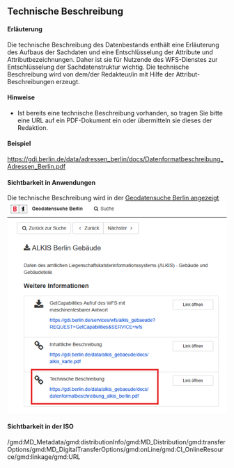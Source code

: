 ## Technische Beschreibung

#### Erläuterung
Die technische Beschreibung des Datenbestands enthält eine Erläuterung des Aufbaus der Sachdaten und eine Entschlüsselung der Attribute und Attributbezeichnungen. Daher ist sie für Nutzende des WFS-Dienstes zur Entschlüsselung der Sachdatenstruktur wichtig. Die technische Beschreibung wird von dem/der Redakteur/in mit Hilfe der Attribut-Beschreibungen erzeugt.

#### Hinweise
* Ist bereits eine technische Beschreibung vorhanden, so tragen Sie bitte eine URL auf ein PDF-Dokument ein oder übermitteln sie dieses der Redaktion.

#### Beispiel
<a href="https://gdi.berlin.de/data/adressen_berlin/docs/Datenformatbeschreibung_Adressen_Berlin.pdf" class="popup" target="_blank">https://gdi.berlin.de/data/adressen_berlin/docs/Datenformatbeschreibung_Adressen_Berlin.pdf</a>

#### Sichtbarkeit in Anwendungen
Die technische Beschreibung wird in der <a href="https://gdi.berlin.de/geonetwork/srv/ger/catalog.search#/metadata/728b368a-64d4-30ff-9482-a647917d0dab" class="popup" target="_blank">Geodatensuche Berlin angezeigt<span>
<img src="https://raw.githubusercontent.com/gdi-be/mde-deployment/refs/heads/main/codelists/help/previews/technicalDescription.png"></span></a>

#### Sichtbarkeit in der ISO
/gmd:MD_Metadata/gmd:distributionInfo/gmd:MD_Distribution/gmd:transferOptions/gmd:MD_DigitalTransferOptions/gmd:onLine/gmd:CI_OnlineResource/gmd:linkage/gmd:URL
